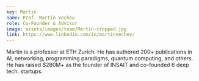 ```yaml
---
key: Martin
name: Prof. Martin Vechev
role: Co-Founder & Advisor
image: assets/images/team/Martin-cropped.jpg
link: https://www.linkedin.com/in/martinvechev/
---
```


Martin is a professor at ETH Zurich. He has authored 200+ publications in AI,
networking, programming paradigms, quantum computing, and others. He has raised
$280M+ as the founder of INSAIT and co-founded 6 deep tech. startups.
